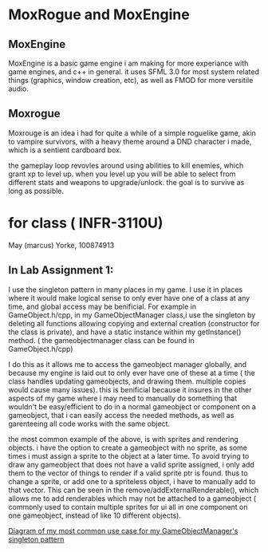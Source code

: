 # MoxRogue and MoxEngine
## MoxEngine
MoxEngine is a basic game engine i am making for more experiance with game engines, and c++ in general. it uses SFML 3.0 for most system related things (graphics, window creation, etc), as well as FMOD for more versitile audio.

## Moxrogue
Moxrouge is an idea i had for quite a while of a simple roguelike game, akin to vampire survivors, with a heavy theme around a DND character i made, which is a sentient cardboard box.

the gameplay loop revovles around using abilities to kill enemies, which grant xp to level up. when you level up you will be able to select from different stats and weapons to upgrade/unlock.
the goal is to survive as long as possible.


# for class ( INFR-3110U)

May (marcus) Yorke, 100874913

## In Lab Assignment 1:
I use the singleton pattern in many places in my game. I use it in places where it would make logical sense to only ever have one of a class at any time, and global access may be benificial.
For example in GameObject.h/cpp, in my GameObjectManager class,i use the singleton by deleting all functions allowing copying and external creation (constructor for the class is private), and have a static instance within my getInstance() method.
( the gameobjectmanager class can be found in GameObject.h/cpp)

I do this as it allows me to access the gameobject manager globally, and because my engine is laid out to only ever have one of these at a time ( the class handles updating gameobjects, and drawing them. multiple copies would cause many issues). 
this is benificial because it insures in the other aspects of my game where i may need to manually do something that wouldn't be easy/efficient to do in a normal gameobject or component on a gameobject, 
that i can easily access the needed methods, as well as garenteeing all code works with the same object. 

the most common example of the above, is with sprites and rendering objects. i have the option to create a gameobject with no sprite, as some times i must assign a sprite to the object at a later time.
To avoid trying to draw any gameobject that does not have a valid sprite assigned, i only add them to the vector of things to render if a valid sprite ptr is found. thus to change a sprite, or add one to a spriteless object, i have to manually add to that vector.
This can be seen in the remove/addExternalRenderable(), which allows me to add renderables which may not be attached to a gameobject ( commonly used to contain multiple sprites for ui all in one component on one gameobject, instead of like 10 different objects). 

[Diagram of my most common use case for my GameObjectManager's singleton pattern](Diagrams/ILA1_Diagram.png)
